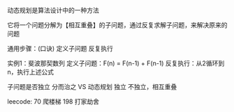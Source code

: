 动态规划是算法设计中的一种方法

它将一个问题分解为【相互重叠】的子问题，通过反复求解子问题，来解决原来的问题

通用步骤：(口诀)
定义子问题
反复执行

实例1：斐波那契数列
定义子问题：F(n) = F(n-1) + F(n-1)
反复执行：从2循环到n，执行上述公式

子问题是否独立
分而治之 VS 动态规划
  独立      不独立，相互重叠


leecode:
70 爬楼梯
198 打家劫舍